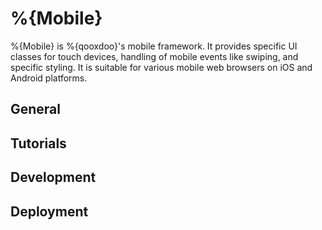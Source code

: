 %{Mobile}
=========

%{Mobile} is %{qooxdoo}'s mobile framework. It provides specific UI classes for touch devices, handling of mobile events like swiping, and specific styling. It is suitable for various mobile web browsers on iOS and Android platforms.

General
-------

Tutorials
---------

Development
-----------

Deployment
----------
